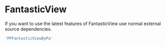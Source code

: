 # FantasticView

If you want to use the latest features of FantasticView use normal external source dependencies.

```ruby
'PPFantasticViewByPa'
```
